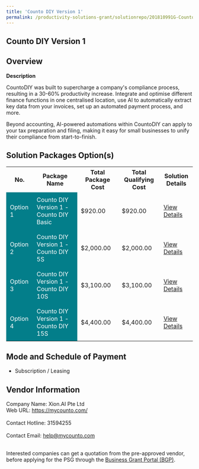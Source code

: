 ```yaml
---
title: 'Counto DIY Version 1'
permalink: /productivity-solutions-grant/solutionrepo/201810991G-Counto-DIY-v-1
---
```


## Counto DIY Version 1

## Overview

**Description**

CountoDIY was built to supercharge a company's compliance process, resulting in a 30-60% productivity increase. Integrate and optimise different finance functions in one centralised location, use AI to automatically extract key data from your invoices, set up an automated payment process, and more. 

Beyond accounting, AI-powered automations within CountoDIY can apply to your tax preparation and filing, making it easy for small businesses to unify their compliance from start-to-finish.

## Solution Packages Option(s)

<table>
<tr>
<th><b>No.</b></th>
<th><b>Package Name</b></th>
<th><b>Total Package Cost</b></th>
<th><b>Total Qualifying Cost</b></th>
<th><b>Solution Details</b></th>
</tr>
<tr>
<td style='padding: 10px; background-color: #037E8A; color: #FFFFFF;'>Option 1</td>
<td style='padding: 10px; background-color: #037E8A; color: #FFFFFF;'>Counto DIY Version 1 - Counto DIY Basic</td>
<td style='padding: 10px;'>$920.00</td>
<td style='padding: 10px;'>$920.00</td>
<td style='padding: 10px;'><a href='/images/psg/Xion_20210419_Desensitised_Annex_3_Part_1.pdf' target='_blank'>View Details</a></td>
</tr>
<tr>
<td style='padding: 10px; background-color: #037E8A; color: #FFFFFF;'>Option 2</td>
<td style='padding: 10px; background-color: #037E8A; color: #FFFFFF;'>Counto DIY Version 1 - Counto DIY 5S</td>
<td style='padding: 10px;'>$2,000.00</td>
<td style='padding: 10px;'>$2,000.00</td>
<td style='padding: 10px;'><a href='/images/psg/Xion_20210419_Desensitised_Annex_3_Part_2.pdf' target='_blank'>View Details</a></td>
</tr>
<tr>
<td style='padding: 10px; background-color: #037E8A; color: #FFFFFF;'>Option 3</td>
<td style='padding: 10px; background-color: #037E8A; color: #FFFFFF;'>Counto DIY Version 1 - Counto DIY 10S</td>
<td style='padding: 10px;'>$3,100.00</td>
<td style='padding: 10px;'>$3,100.00</td>
<td style='padding: 10px;'><a href='/images/psg/Xion_20210419_Desensitised_Annex_3_Part_3.pdf' target='_blank'>View Details</a></td>
</tr>
<tr>
<td style='padding: 10px; background-color: #037E8A; color: #FFFFFF;'>Option 4</td>
<td style='padding: 10px; background-color: #037E8A; color: #FFFFFF;'>Counto DIY Version 1 - Counto DIY 15S</td>
<td style='padding: 10px;'>$4,400.00</td>
<td style='padding: 10px;'>$4,400.00</td>
<td style='padding: 10px;'><a href='/images/psg/Xion_20210419_Desensitised_Annex_3_Part_4.pdf' target='_blank'>View Details</a></td>
</tr>
</table>

## Mode and Schedule of Payment

 - Subscription / Leasing

## Vendor Information

 Company Name: Xion.AI Pte Ltd<br>Web URL: https://mycounto.com/ <br><br>Contact Hotline: 31594255 <br><br>Contact Email: help@mycounto.com <br><br>

Interested companies can get a quotation from the pre-approved vendor, before applying for the PSG through the <a href='https://www.businessgrants.gov.sg/' target='_blank' rel='noopener'>Business Grant Portal (BGP)</a>.

<script src="/jquery/resize-tables.js"></script>
